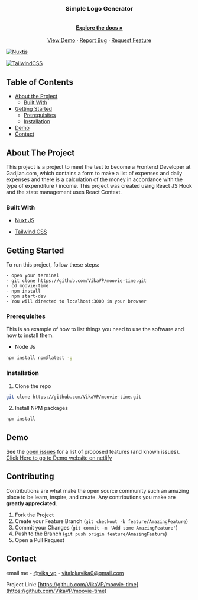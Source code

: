<br />
<p align="center">

  <h3 align="center">Simple Logo Generator</h3>

  <p align="center">
    <br />
    <a href="https://github.com/VikaVP/moovie-time"><strong>Explore the docs »</strong></a>
    <br />
    <br />
    <a href="https://moovie-time.web.app ">View Demo</a>
    ·
    <a href="https://github.com/VikaVP/moovie-time/issues">Report Bug</a>
    ·
    <a href="https://github.com/VikaVP/moovie-time/issues">Request Feature</a>
  </p>
</p>


[![Nuxtjs](https://img.shields.io/badge/Nuxt-002E3B?style=for-the-badge&logo=nuxtdotjs&logoColor=#00DC82)](https://www.nuxtjs.org/)

[![TailwindCSS](https://img.shields.io/badge/tailwindcss-%2338B2AC.svg?style=for-the-badge&logo=tailwind-css&logoColor=white)](https://tailwindcss.com//)

<!-- TABLE OF CONTENTS -->

## Table of Contents

- [About the Project](#about-the-project)
  - [Built With](#built-with)
- [Getting Started](#getting-started)
  - [Prerequisites](#prerequisites)
  - [Installation](#installation)
- [Demo](#demo)
- [Contact](#contact)

<!-- ABOUT THE PROJECT -->

## About The Project

This project is a project to meet the test to become a Frontend Developer at Gadjian.com, which contains a form to make a list of expenses and daily expenses and there is a calculation of the money in accordance with the type of expenditure / income. This project was created using React JS Hook and the state management uses React Context.

### Built With

- [Nuxt JS](https://www.nuxtjs.org/)
- [Tailwind CSS](https://react-bootstrap.github.io/)
 
  <!-- GETTING STARTED -->

## Getting Started

To run this project, follow these steps:

```
- open your terminal
- git clone https://github.com/VikaVP/moovie-time.git
- cd moovie-time
- npm install
- npm start-dev
- You will directed to localhost:3000 in your browser
```

### Prerequisites

This is an example of how to list things you need to use the software and how to install them.

- Node Js

```sh
npm install npm@latest -g
```

### Installation

1. Clone the repo

```sh
git clone https://github.com/VikaVP/moovie-time.git
```

2. Install NPM packages

```sh
npm install
```

<!-- DEM0 -->

## Demo

See the [open issues](https://github.com/VikaVP/moovie-time/issues) for a list of proposed features (and known issues).
[Click Here to go to Demo website on netlify](https://moovie-time.web.app )

<!-- CONTRIBUTING -->

## Contributing

Contributions are what make the open source community such an amazing place to be learn, inspire, and create. Any contributions you make are **greatly appreciated**.

1. Fork the Project
2. Create your Feature Branch (`git checkout -b feature/AmazingFeature`)
3. Commit your Changes (`git commit -m 'Add some AmazingFeature'`)
4. Push to the Branch (`git push origin feature/AmazingFeature`)
5. Open a Pull Request

<!-- CONTACT -->

## Contact

email me - [@vika_vp](vitalokavika0@gmail.com) - vitalokavika0@gmail.com

Project Link: [https://github.com/VikaVP/moovie-time](https://github.com/VikaVP/moovie-time)